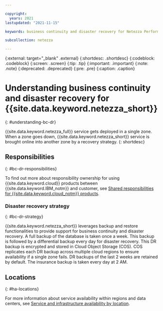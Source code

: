 ```yaml
---

copyright:
  years: 2021
lastupdated: "2021-11-15"

keywords: business continuity and disaster recovery for Netezza Performance Server as a Service, business continuity, disaster recovery, 

subcollection: netezza

---
```

{:external: target="_blank" .external}
{:shortdesc: .shortdesc}
{:codeblock: .codeblock}
{:screen: .screen}
{:tip: .tip}
{:important: .important}
{:note: .note}
{:deprecated: .deprecated} 
{:pre: .pre}
{:caption: .caption}

# Understanding business continuity and disaster recovery for {{site.data.keyword.netezza_short}}
{: #understanding-bc-dr}

{{site.data.keyword.netezza_full}} service gets deployed in a single zone. When a zone goes down, {{site.data.keyword.netezza_short}} service is brought online into another zone by a recovery strategy.
{: shortdesc}

## Responsibilities
{: #bc-dr-responsibilities}

To find out more about responsibility ownership for using {{site.data.keyword.cloud}} products between {{site.data.keyword.IBM_notm}} and customer, see [Shared responsibilities for {{site.data.keyword.cloud_notm}} products](/docs/overview?topic=overview-shared-responsibilities).


### Disaster recovery strategy
{: #bc-dr-strategy}

{{site.data.keyword.netezza_short}} leverages backup and restore functionalities to provide support for business continuity and disaster recovery. A full backup of the database is taken once a week. This backup is followed by a differential backup every day for disaster recovery. This DR backup is encrypted and stored in Cloud Object Storage (COS). COS replicates each DR backup across multiple cloud regions to ensure availability if a single zone fails. DR backups of the last 2 weeks are retained by default. The insurance backup is taken every day at 2 AM.

## Locations
{: #ha-locations}

For more information about service availability within regions and data centers, see [Service and infrastructure availability by location](/docs/overview?topic=overview-services_region).
